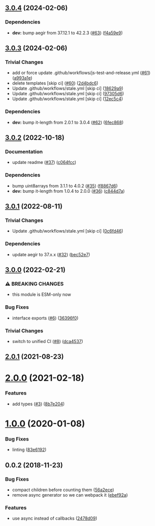 ## [3.0.4](https://github.com/ipfs-shipyard/js-hamt-sharding/compare/v3.0.3...v3.0.4) (2024-02-06)


### Dependencies

* **dev:** bump aegir from 37.12.1 to 42.2.3 ([#63](https://github.com/ipfs-shipyard/js-hamt-sharding/issues/63)) ([f4a59e9](https://github.com/ipfs-shipyard/js-hamt-sharding/commit/f4a59e994637b149da1f676814b98bf13a1e5a54))

## [3.0.3](https://github.com/ipfs/js-hamt-sharding/compare/v3.0.2...v3.0.3) (2024-02-06)


### Trivial Changes

* add or force update .github/workflows/js-test-and-release.yml ([#61](https://github.com/ipfs/js-hamt-sharding/issues/61)) ([a993a1e](https://github.com/ipfs/js-hamt-sharding/commit/a993a1e5a3dc234b118a4a32974478d3ba632af9))
* delete templates [skip ci] ([#60](https://github.com/ipfs/js-hamt-sharding/issues/60)) ([2d4bdc6](https://github.com/ipfs/js-hamt-sharding/commit/2d4bdc6fcc2965745974efe012ccf70c7bc8420d))
* Update .github/workflows/stale.yml [skip ci] ([18629a9](https://github.com/ipfs/js-hamt-sharding/commit/18629a905a4dbbe9ca540ac576f2f1941f00b12f))
* Update .github/workflows/stale.yml [skip ci] ([97305d6](https://github.com/ipfs/js-hamt-sharding/commit/97305d6ee50fc95f289e8cfae4154ee4847187d6))
* Update .github/workflows/stale.yml [skip ci] ([12ec5c4](https://github.com/ipfs/js-hamt-sharding/commit/12ec5c47c44ec2e893415150f92ad7af63a48c02))


### Dependencies

* **dev:** bump it-length from 2.0.1 to 3.0.4 ([#62](https://github.com/ipfs/js-hamt-sharding/issues/62)) ([6fec868](https://github.com/ipfs/js-hamt-sharding/commit/6fec8685c5b04a4e6e22e5e56b7c424f2a8c7b14))

## [3.0.2](https://github.com/ipfs/js-hamt-sharding/compare/v3.0.1...v3.0.2) (2022-10-18)


### Documentation

* update readme ([#37](https://github.com/ipfs/js-hamt-sharding/issues/37)) ([c064fcc](https://github.com/ipfs/js-hamt-sharding/commit/c064fcc62fd744076ccd21eb029a7190c6385de1))


### Dependencies

* bump uint8arrays from 3.1.1 to 4.0.2 ([#35](https://github.com/ipfs/js-hamt-sharding/issues/35)) ([f8867d6](https://github.com/ipfs/js-hamt-sharding/commit/f8867d6bab93a0759717105a4318d8090f627721))
* **dev:** bump it-length from 1.0.4 to 2.0.0 ([#36](https://github.com/ipfs/js-hamt-sharding/issues/36)) ([c844d7a](https://github.com/ipfs/js-hamt-sharding/commit/c844d7a5f31eefe8e871ea55e80117df9c10253a))

## [3.0.1](https://github.com/ipfs/js-hamt-sharding/compare/v3.0.0...v3.0.1) (2022-08-11)


### Trivial Changes

* Update .github/workflows/stale.yml [skip ci] ([0c6fd46](https://github.com/ipfs/js-hamt-sharding/commit/0c6fd461c134c2134a54caccb052f0ac72d962a7))


### Dependencies

* update aegir to 37.x.x ([#32](https://github.com/ipfs/js-hamt-sharding/issues/32)) ([bec52e7](https://github.com/ipfs/js-hamt-sharding/commit/bec52e70f607d81d87a2e33f1dd92192ef6cc245))

## [3.0.0](https://github.com/ipfs/js-hamt-sharding/compare/v2.0.1...v3.0.0) (2022-02-21)


### ⚠ BREAKING CHANGES

* this module is ESM-only now

### Bug Fixes

* interface exports ([#6](https://github.com/ipfs/js-hamt-sharding/issues/6)) ([36396f0](https://github.com/ipfs/js-hamt-sharding/commit/36396f02c62cda238625d5b48a39ac2f70063415))


### Trivial Changes

* switch to unified CI ([#8](https://github.com/ipfs/js-hamt-sharding/issues/8)) ([dca4537](https://github.com/ipfs/js-hamt-sharding/commit/dca45372186c18a9d5fae1713fb978fd49b53c4d))

## [2.0.1](https://github.com/ipfs-shipyard/js-hamt-sharding/compare/v2.0.0...v2.0.1) (2021-08-23)



# [2.0.0](https://github.com/ipfs-shipyard/js-hamt-sharding/compare/v1.0.0...v2.0.0) (2021-02-18)


### Features

* add types ([#3](https://github.com/ipfs-shipyard/js-hamt-sharding/issues/3)) ([8b7e204](https://github.com/ipfs-shipyard/js-hamt-sharding/commit/8b7e204b9452ab3f7be1717bef0caa715dcbd91c))



<a name="1.0.0"></a>
# [1.0.0](https://github.com/ipfs-shipyard/js-hamt-sharding/compare/v0.0.2...v1.0.0) (2020-01-08)


### Bug Fixes

* linting ([83e6192](https://github.com/ipfs-shipyard/js-hamt-sharding/commit/83e6192))



## 0.0.2 (2018-11-23)


### Bug Fixes

* compact children before counting them ([56a2ece](https://github.com/ipfs-shipyard/js-hamt-sharding/commit/56a2ece))
* remove async generator so we can webpack it ([ebef92a](https://github.com/ipfs-shipyard/js-hamt-sharding/commit/ebef92a))


### Features

* use async instead of callbacks ([2478d09](https://github.com/ipfs-shipyard/js-hamt-sharding/commit/2478d09))
